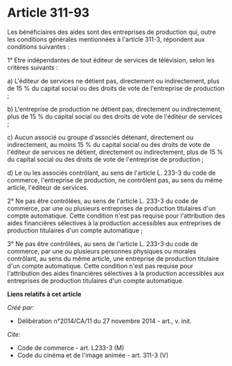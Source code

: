 # Article 311-93

Les bénéficiaires des aides sont des entreprises de production qui, outre les conditions générales mentionnées à l'article
311-3, répondent aux conditions suivantes : 

1° Etre indépendantes de tout éditeur de services de télévision, selon les critères suivants : 

a) L'éditeur de services ne détient pas, directement ou indirectement, plus de 15 % du capital social ou des droits de vote
de l'entreprise de production ; 

b) L'entreprise de production ne détient pas, directement ou indirectement, plus de 15 % du capital social ou des droits de
vote de l'éditeur de services ; 

c) Aucun associé ou groupe d'associés détenant, directement ou indirectement, au moins 15 % du capital social ou des droits
de vote de l'éditeur de services ne détient, directement ou indirectement, plus de 15 % du capital social ou des droits de
vote de l'entreprise de production ; 

d) Le ou les associés contrôlant, au sens de l'article L. 233-3 du code de commerce, l'entreprise de production, ne
contrôlent pas, au sens du même article, l'éditeur de services. 

2° Ne pas être contrôlées, au sens de l'article L. 233-3 du code de commerce, par une ou plusieurs entreprises de production
titulaires d'un compte automatique. Cette condition n'est pas requise pour l'attribution des aides financières sélectives à
la production accessibles aux entreprises de production titulaires d'un compte automatique ; 

3° Ne pas être contrôlées, au sens de l'article L. 233-3 du code de commerce, par une ou plusieurs personnes physiques ou
morales contrôlant, au sens du même article, une entreprise de production titulaire d'un compte automatique. Cette condition
n'est pas requise pour l'attribution des aides financières sélectives à la production accessibles aux entreprises de
production titulaires d'un compte automatique.

**Liens relatifs à cet article**

_Créé par_:

  - Délibération n°2014/CA/11 du 27 novembre 2014 - art., v. init.

_Cite_:

  - Code de commerce - art. L233-3 (M)
  - Code du cinéma et de l'image animée - art. 311-3 (V)
